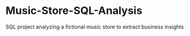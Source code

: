 # Music-Store-SQL-Analysis
SQL project analyzing a fictional music store to extract business insights
